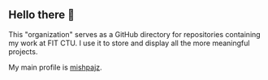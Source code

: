 ## Hello there 👋

This "organization" serves as a GitHub directory for repositories containing my work at FIT CTU. I use it to store and display all the more meaningful projects.

My main profile is [mishpajz](https://github.com/mishpajz).
